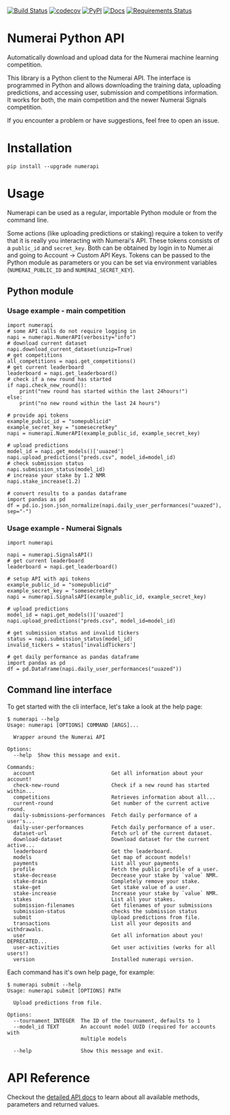 [![Build Status](https://travis-ci.org/uuazed/numerapi.png)](https://travis-ci.org/uuazed/numerapi)
[![codecov](https://codecov.io/gh/uuazed/numerapi/branch/master/graph/badge.svg)](https://codecov.io/gh/uuazed/numerapi)
[![PyPI](https://img.shields.io/pypi/v/numerapi.svg)](https://pypi.python.org/pypi/numerapi)
[![Docs](https://readthedocs.org/projects/numerapi/badge/?version=stable)](http://numerapi.readthedocs.io/en/stable/?badge=stable)
[![Requirements Status](https://requires.io/github/uuazed/numerapi/requirements.svg?branch=master)](https://requires.io/github/uuazed/numerapi/requirements/?branch=master)

# Numerai Python API
Automatically download and upload data for the Numerai machine learning
competition.

This library is a Python client to the Numerai API. The interface is programmed
in Python and allows downloading the training data, uploading predictions, and
accessing user, submission and competitions information. It works for both, the
main competition and the newer Numerai Signals competition.

If you encounter a problem or have suggestions, feel free to open an issue.

# Installation
`pip install --upgrade numerapi`

# Usage

Numerapi can be used as a regular, importable Python module or from the command
line.

Some actions (like uploading predictions or staking) require a token to verify
that it is really you interacting with Numerai's API. These tokens consists of
a `public_id` and `secret_key`. Both can be obtained by login in to Numer.ai and
going to Account -> Custom API Keys. Tokens can be passed to the Python module
as parameters or you can be set via environment variables (`NUMERAI_PUBLIC_ID`
and `NUMERAI_SECRET_KEY`).

## Python module

### Usage example - main competition

    import numerapi
    # some API calls do not require logging in
    napi = numerapi.NumerAPI(verbosity="info")
    # download current dataset
    napi.download_current_dataset(unzip=True)
    # get competitions
    all_competitions = napi.get_competitions()
    # get current leaderboard
    leaderboard = napi.get_leaderboard()
    # check if a new round has started
    if napi.check_new_round():
        print("new round has started within the last 24hours!")
    else:
        print("no new round within the last 24 hours")

    # provide api tokens
    example_public_id = "somepublicid"
    example_secret_key = "somesecretkey"
    napi = numerapi.NumerAPI(example_public_id, example_secret_key)

    # upload predictions
    model_id = napi.get_models()['uuazed']
    napi.upload_predictions("preds.csv", model_id=model_id)
    # check submission status
    napi.submission_status(model_id)
    # increase your stake by 1.2 NMR
    napi.stake_increase(1.2)

    # convert results to a pandas dataframe
    import pandas as pd
    df = pd.io.json.json_normalize(napi.daily_user_performances("uuazed"), sep="-")


### Usage example - Numerai Signals

    import numerapi

    napi = numerapi.SignalsAPI()
    # get current leaderboard
    leaderboard = napi.get_leaderboard()

    # setup API with api tokens
    example_public_id = "somepublicid"
    example_secret_key = "somesecretkey"
    napi = numerapi.SignalsAPI(example_public_id, example_secret_key)

    # upload predictions
    model_id = napi.get_models()['uuazed']
    napi.upload_predictions("preds.csv", model_id=model_id)

    # get submission status and invalid tickers
    status = napi.submission_status(model_id)
    invalid_tickers = status['invalidTickers']

    # get daily performance as pandas dataframe
    import pandas as pd
    df = pd.DataFrame(napi.daily_user_performances("uuazed"))


## Command line interface

To get started with the cli interface, let's take a look at the help page:

    $ numerapi --help
    Usage: numerapi [OPTIONS] COMMAND [ARGS]...

      Wrapper around the Numerai API

    Options:
      --help  Show this message and exit.

    Commands:
      account                         Get all information about your account!
      check-new-round                 Check if a new round has started within...
      competitions                    Retrieves information about all...
      current-round                   Get number of the current active round.
      daily-submissions-performances  Fetch daily performance of a user's...
      daily-user-performances         Fetch daily performance of a user.
      dataset-url                     Fetch url of the current dataset.
      download-dataset                Download dataset for the current active...
      leaderboard                     Get the leaderboard.
      models                          Get map of account models!
      payments                        List all your payments
      profile                         Fetch the public profile of a user.
      stake-decrease                  Decrease your stake by `value` NMR.
      stake-drain                     Completely remove your stake.
      stake-get                       Get stake value of a user.
      stake-increase                  Increase your stake by `value` NMR.
      stakes                          List all your stakes.
      submission-filenames            Get filenames of your submissions
      submission-status               checks the submission status
      submit                          Upload predictions from file.
      transactions                    List all your deposits and withdrawals.
      user                            Get all information about you! DEPRECATED...
      user-activities                 Get user activities (works for all users!)
      version                         Installed numerapi version.


Each command has it's own help page, for example:

    $ numerapi submit --help
    Usage: numerapi submit [OPTIONS] PATH

      Upload predictions from file.

    Options:
      --tournament INTEGER  The ID of the tournament, defaults to 1
      --model_id TEXT       An account model UUID (required for accounts with
                            multiple models

      --help                Show this message and exit.


# API Reference

Checkout the [detailed API docs](http://numerapi.readthedocs.io/en/latest/api/numerapi.html#module-numerapi.numerapi)
to learn about all available methods, parameters and returned values.
